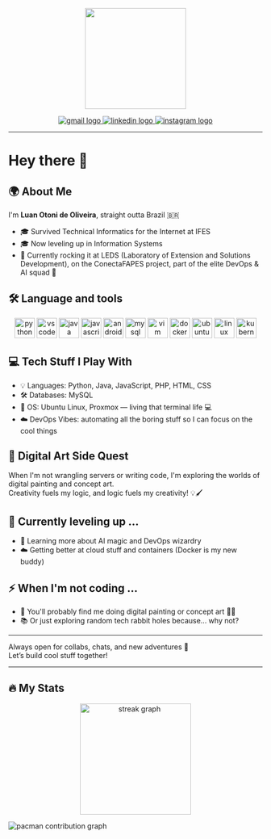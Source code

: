 <p align="center">
  <img src="https://i.postimg.cc/pd4HNxwk/iconeluan.gif" width="200" />
</p>

<p align="center">
  <a href="mailto:luan.otoni.dev@gmail.com">
    <img src="https://img.shields.io/static/v1?message=Gmail&logo=gmail&label=&color=D14836&logoColor=white&labelColor=&style=for-the-badge" alt="gmail logo" />
  </a>
  <a href="https://www.linkedin.com/in/luan-otoni-de-oliveira-2b12a12ab/">
    <img src="https://img.shields.io/static/v1?message=LinkedIn&logo=linkedin&label=&color=0077B5&logoColor=white&labelColor=&style=for-the-badge" alt="linkedin logo" />
  </a>
  <a href="https://www.instagram.com/luanotoni96/">
    <img src="https://img.shields.io/static/v1?message=Instagram&logo=instagram&label=&color=E4405F&logoColor=white&labelColor=&style=for-the-badge" alt="instagram logo" />
  </a>
</p>

---

# Hey there 👋

## 🌍 About Me

I'm **Luan Otoni de Oliveira**, straight outta Brazil 🇧🇷

- 🎓 Survived Technical Informatics for the Internet at IFES  
- 🎓 Now leveling up in Information Systems  
- 🧩 Currently rocking it at LEDS (Laboratory of Extension and Solutions Development), on the ConectaFAPES project, part of the elite DevOps & AI squad 🚀

## 🛠 Language and tools

<p align="center">
  <img src="https://cdn.jsdelivr.net/gh/devicons/devicon/icons/python/python-original.svg" height="40" alt="python logo" />
  <img src="https://cdn.jsdelivr.net/gh/devicons/devicon/icons/vscode/vscode-original.svg" height="40" alt="vscode logo" />
  <img src="https://cdn.jsdelivr.net/gh/devicons/devicon/icons/java/java-original.svg" height="40" alt="java logo" />
  <img src="https://cdn.jsdelivr.net/gh/devicons/devicon/icons/javascript/javascript-original.svg" height="40" alt="javascript logo" />
  <img src="https://cdn.jsdelivr.net/gh/devicons/devicon/icons/androidstudio/androidstudio-original.svg" height="40" alt="androidstudio logo" />
  <img src="https://cdn.jsdelivr.net/gh/devicons/devicon/icons/mysql/mysql-original.svg" height="40" alt="mysql logo" />
  <img src="https://cdn.jsdelivr.net/gh/devicons/devicon/icons/vim/vim-original.svg" height="40" alt="vim logo" />
  <img src="https://cdn.jsdelivr.net/gh/devicons/devicon/icons/docker/docker-plain-wordmark.svg" height="40" alt="docker logo" />
  <img src="https://cdn.jsdelivr.net/gh/devicons/devicon/icons/ubuntu/ubuntu-plain.svg" height="40" alt="ubuntu logo" />
  <img src="https://cdn.jsdelivr.net/gh/devicons/devicon/icons/linux/linux-original.svg" height="40" alt="linux logo" />
  <img src="https://cdn.jsdelivr.net/gh/devicons/devicon/icons/kubernetes/kubernetes-plain.svg" height="40" alt="kubernetes logo" />
</p>

## 💻 Tech Stuff I Play With

- 💡 Languages: Python, Java, JavaScript, PHP, HTML, CSS  
- 🛠️ Databases: MySQL
- 🐧 OS: Ubuntu Linux, Proxmox — living that terminal life 💻  
- ☁️ DevOps Vibes: automating all the boring stuff so I can focus on the cool things  

## 🎨 Digital Art Side Quest

When I'm not wrangling servers or writing code, I'm exploring the worlds of digital painting and concept art.  
Creativity fuels my logic, and logic fuels my creativity! 💡🖌️

## 🌱 Currently leveling up ...

- 🤖 Learning more about AI magic and DevOps wizardry  
- ☁️ Getting better at cloud stuff and containers (Docker is my new buddy)  

## ⚡ When I'm not coding ...

- 🎨 You'll probably find me doing digital painting or concept art 🎨✨  
- 📚 Or just exploring random tech rabbit holes because... why not?

---

Always open for collabs, chats, and new adventures 🚀  
Let’s build cool stuff together!

---

## 🔥 My Stats

<p align="center">
  <img src="https://streak-stats.demolab.com?user=lnoliver96&locale=en&mode=daily&theme=dark&hide_border=false&border_radius=5&order=3" height="220" alt="streak graph" />
</p>

<picture>
  <source media="(prefers-color-scheme: dark)" srcset="https://raw.githubusercontent.com/lnoliver96/lnoliver96/output/pacman-contribution-graph-dark.svg">
  <source media="(prefers-color-scheme: light)" srcset="https://raw.githubusercontent.com/lnoliver96/lnoliver96/output/pacman-contribution-graph.svg">
  <img alt="pacman contribution graph" src="https://raw.githubusercontent.com/lnoliver96/lnoliver96/output/pacman-contribution-graph.svg">
</picture>
